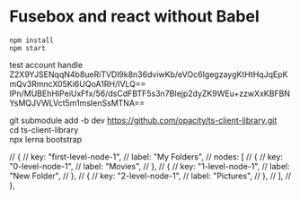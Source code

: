 # Fusebox and react without Babel


```
npm install
npm start
```

test account handle 
Z2X9YJSENqqN4b8ueRiTVDl9k8n36dviwKb/eVOc6IgegzaygKtHtHqJqEpKmQv3RmncX05Ki6UQoA1RH/IVLQ==
IPn/MUBEhHIPeiUxFfx/56/dsCdFBTF5s3n7BIejp2dyZK9WEu+zzwXxKBFBNYsMQJVWLVct5m1msIenSsMTNA==


git submodule add -b dev https://github.com/opacity/ts-client-library.git <br/>
cd ts-client-library <br/>
npx lerna bootstrap


 // {
    //   key: "first-level-node-1",
    //   label: "My Folders",
    //   nodes: [
    //     {
    //       key: "0-level-node-1",
    //       label: "Movies",
    //     },
    //     {
    //       key: "1-level-node-1",
    //       label: "New Folder",
    //     },
    //     {
    //       key: "2-level-node-1",
    //       label: "Pictures",
    //     },
    //   ],
    // },